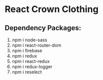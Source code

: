 # React Crown Clothing

## Dependency Packages:

1. npm i node-sass
2. npm i react-router-dom
3. npm i firebase
4. npm i redux
5. npm i react-redux
6. npm i redux-logger
7. npm i reselect
